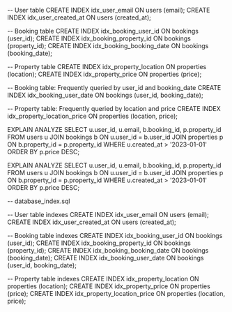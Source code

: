 -- User table
CREATE INDEX idx_user_email ON users (email);
CREATE INDEX idx_user_created_at ON users (created_at);

-- Booking table
CREATE INDEX idx_booking_user_id ON bookings (user_id);
CREATE INDEX idx_booking_property_id ON bookings (property_id);
CREATE INDEX idx_booking_booking_date ON bookings (booking_date);

-- Property table
CREATE INDEX idx_property_location ON properties (location);
CREATE INDEX idx_property_price ON properties (price);

-- Booking table: Frequently queried by user_id and booking_date
CREATE INDEX idx_booking_user_date ON bookings (user_id, booking_date);

-- Property table: Frequently queried by location and price
CREATE INDEX idx_property_location_price ON properties (location, price);

EXPLAIN ANALYZE
SELECT u.user_id, u.email, b.booking_id, p.property_id
FROM users u
JOIN bookings b ON u.user_id = b.user_id
JOIN properties p ON b.property_id = p.property_id
WHERE u.created_at > '2023-01-01'
ORDER BY p.price DESC;

EXPLAIN ANALYZE
SELECT u.user_id, u.email, b.booking_id, p.property_id
FROM users u
JOIN bookings b ON u.user_id = b.user_id
JOIN properties p ON b.property_id = p.property_id
WHERE u.created_at > '2023-01-01'
ORDER BY p.price DESC;

-- database_index.sql

-- User table indexes
CREATE INDEX idx_user_email ON users (email);
CREATE INDEX idx_user_created_at ON users (created_at);

-- Booking table indexes
CREATE INDEX idx_booking_user_id ON bookings (user_id);
CREATE INDEX idx_booking_property_id ON bookings (property_id);
CREATE INDEX idx_booking_booking_date ON bookings (booking_date);
CREATE INDEX idx_booking_user_date ON bookings (user_id, booking_date);

-- Property table indexes
CREATE INDEX idx_property_location ON properties (location);
CREATE INDEX idx_property_price ON properties (price);
CREATE INDEX idx_property_location_price ON properties (location, price);

